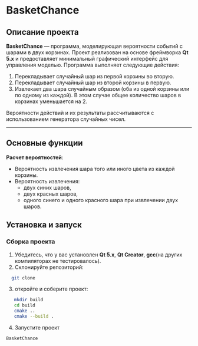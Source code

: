 # BasketChance

## Описание проекта

**BasketChance** — программа, моделирующая вероятности событий с шарами в двух корзинах. Проект реализован на основе фреймворка **Qt 5.x** и предоставляет минимальный графический интерфейс для управления моделью. Программа выполняет следующие действия:

1. Перекладывает случайный шар из первой корзины во вторую.
2. Перекладывает случайный шар из второй корзины в первую.
3. Извлекает два шара случайным образом (оба из одной корзины или по одному из каждой). В этом случае общее количество шаров в корзинах уменьшается на 2.

Вероятности действий и их результаты рассчитываются с использованием генератора случайных чисел.

---

## Основные функции

**Расчет вероятностей**:
   - Вероятность извлечения шара того или иного цвета из каждой корзины.
   - Вероятность извлечения:
     - двух синих шаров,
     - двух красных шаров,
     - одного синего и одного красного шара при извлечении двух шаров.



## Установка и запуск

### Сборка проекта
1. Убедитесь, что у вас установлен **Qt 5.x**, **Qt Creator**, **gcc**(на других компиляторах не тестировалось).
2. Склонируйте репозиторий:
```bash
  git clone 
```
3. откройте и соберите проект:
```bash
   mkdir build
   cd build
   cmake ..
   cmake --build .
```
4. Запустите проект
```bash
BasketChance
```
